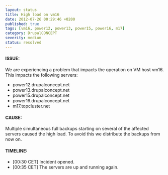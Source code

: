 ```yaml
---
layout: status
title: High load on vm16
date: 2012-07-26 00:29:46 +0200
published: true
tags: [vm16, power12, power13, power15, power16, m17]
category: DrupalCONCEPT
severity: medium
status: resolved
---
```


#### ISSUE:

We are experiencing a problem that impacts the operation on VM host vm16. This impacts the following servers:

* power12.drupalconcept.net
* power13.drupalconcept.net
* power15.drupalconcept.net
* power16.drupalconcept.net
* m17.topcluster.net

#### CAUSE:

Multiple simultaneous full backups starting on several of the affected servers caused the high load.
To avoid this we distribute the backups from now on.

#### TIMELINE:

* [00:30 CET] Incident opened.
* [00:35 CET] The servers are up and running again.
